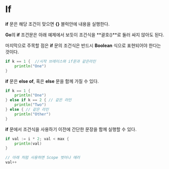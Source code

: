 # **If**
**if** 문은 해당 조건이 맞으면 **{}** 블럭안에 내용을 실행한다.  

**Go**의 **if** 조건문은 아래 예제에서 보듯이 조건식을 **괄호()**로 둘러 싸지 않아도 된다.

마지막으로 주목할 점은 **if** 문의 조건식은 반드시 **Boolean** 식으로 표현되어야 한다는 것이다. 
``` go
if k == 1 {  //시작 브레이스와 if문과 같은라인
    println("One")
}

```

**if** 문은 **else of**, 혹은 **else** 문을 함께 가질 수 있다.

``` go
if k == 1 {
    println("One")
} else if k == 2 { // 같은 라인
    println("Two")
} else { // 같은 라인
    println("Other")
}
```

**if** 문에서 조건식을 사용하기 이전에 간단한 문장을 함께 실행할 수 있다.
``` go 
if val := i * 2; val < max {
    println(val)
}
 
// 아래 처럼 사용하면 Scope 벗어나 에러
val++
```